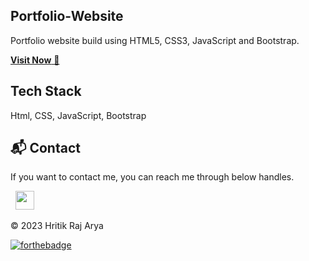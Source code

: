 ## Portfolio-Website
Portfolio website build using HTML5, CSS3, JavaScript and Bootstrap.

<a href="https://portfoliovieh.netlify.app/" target="_blank">**Visit Now** 🚀</a>

## Tech Stack
Html, CSS, JavaScript, Bootstrap


<h2>📬 Contact</h2>


If you want to contact me, you can reach me through below handles.

&nbsp;&nbsp;<a href="[https://www.linkedin.com/in/jigar-sable/](https://www.linkedin.com/in/hritik-raj-arya-b09584135/)"><img src="https://www.felberpr.com/wp-content/uploads/linkedin-logo.png" width="30"></img></a>

© 2023 Hritik Raj Arya


[![forthebadge](https://forthebadge.com/images/badges/built-with-love.svg)](https://forthebadge.com)
